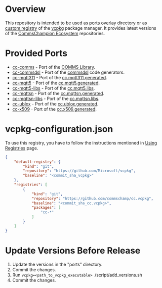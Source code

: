 # Overview
This repository is intended to be used as
[ports overlay](https://github.com/microsoft/vcpkg/blob/master/docs/specifications/ports-overlay.md)
directory or as
[custom registry](https://learn.microsoft.com/en-us/vcpkg/users/registries) of the
[vcpkg](https://github.com/microsoft/vcpkg) package manager.
It provides latest versions of the [CommsChampion Ecosystem](https://commschamp.github.io/) repositories.

# Provided Ports

- [cc-comms](cc-comms) - Port of the [COMMS Library](https://github.com/commschamp/comms).
- [cc-commsdsl](cc-commsdsl) - Port of the [commsdsl](https://github.com/commschamp/commsdsl) code generators.
- [cc-mqtt311](cc-mqtt311) - Port of the [cc.mqtt311.generated](https://github.com/commschamp/cc.mqtt311.generated).
- [cc-mqtt5](cc-mqtt5) - Port of the [cc.mqtt5.generated](https://github.com/commschamp/cc.mqtt5.generated).
- [cc-mqtt5-libs](cc-mqtt5-libs) - Port of the [cc.mqtt5.libs](https://github.com/commschamp/cc.mqtt5.libs).
- [cc-mqttsn](cc-mqttsn) - Port of the [cc.mqttsn.generated](https://github.com/commschamp/cc.mqttsn.generated).
- [cc-mqttsn-libs](cc-mqttsn-libs) - Port of the [cc.mqttsn.libs](https://github.com/commschamp/cc.mqttsn.libs).
- [cc-ublox](cc-ublox) - Port of the [cc.ublox.generated](https://github.com/commschamp/cc.ublox.generated).
- [cc-x509](cc-x509) - Port of the [cc.x509.generated](https://github.com/commschamp/cc.x509.generated).

# vcpkg-configuration.json

To use this registry, you have to follow the instructions mentioned in [Using Registries](https://learn.microsoft.com/en-us/vcpkg/users/registries) page.
```json
{
    "default-registry": {
        "kind": "git",
        "repository": "https://github.com/Microsoft/vcpkg",
        "baseline": "<commit_sha_vcpkg>"
    },
    "registries": [
        {
            "kind": "git",
            "repository": "https://github.com/commschamp/cc.vcpkg",
            "baseline": "<commit_sha_cc.vcpkg>",
            "packages": [
                "cc-*"
            ]
        }
    ]
}
```

# Update Versions Before Release

1. Update the versions in the "ports" directory.
2. Commit the changes.
3. Run `vcpkg=<path_to_vcpkg_executable>` ./script/add_versions.sh
4. Commit the changes.
